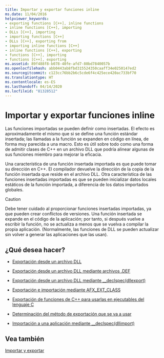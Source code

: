 ```yaml
---
title: Importar y exportar funciones inline
ms.date: 11/04/2016
helpviewer_keywords:
- exporting functions [C++], inline functions
- inline functions [C++], importing
- DLLs [C++], importing
- importing functions [C++]
- DLLs [C++], exporting from
- importing inline functions [C++]
- inline functions [C++], exporting
- functions [C++], importing
- functions [C++], exporting
ms.assetid: 89f488f8-b078-40fe-afd7-80bd7840057b
ms.openlocfilehash: abb0443ab8fbd315524350caaff34e0250147ed2
ms.sourcegitcommit: c123cc76bb2b6c5cde6f4c425ece420ac733bf70
ms.translationtype: HT
ms.contentlocale: es-ES
ms.lasthandoff: 04/14/2020
ms.locfileid: "81328512"
---
```

# <a name="importing-and-exporting-inline-functions"></a>Importar y exportar funciones inline

Las funciones importadas se pueden definir como insertadas. El efecto es aproximadamente el mismo que si se define una función estándar insertada; las llamadas a la función se expanden en código en línea, de forma muy parecida a una macro. Esto es útil sobre todo como una forma de admitir clases de C++ en un archivo DLL que podría alinear algunas de sus funciones miembro para mejorar la eficacia.

Una característica de una función insertada importada es que puede tomar su dirección en C++. El compilador devuelve la dirección de la copia de la función insertada que reside en el archivo DLL. Otra característica de las funciones insertadas importadas es que se pueden inicializar datos locales estáticos de la función importada, a diferencia de los datos importados globales.

> [!CAUTION]
> Debe tener cuidado al proporcionar funciones insertadas importadas, ya que pueden crear conflictos de versiones. Una función insertada se expande en el código de la aplicación; por tanto, si después vuelve a escribir la función, no se actualiza a menos que se vuelva a compilar la propia aplicación. (Normalmente, las funciones de DLL se pueden actualizar sin volver a generar las aplicaciones que las usan).

## <a name="what-do-you-want-to-do"></a>¿Qué desea hacer?

- [Exportación desde un archivo DLL](exporting-from-a-dll.md)

- [Exportación desde un archivo DLL mediante archivos .DEF](exporting-from-a-dll-using-def-files.md)

- [Exportación desde un archivo DLL mediante __declspec(dllexport)](exporting-from-a-dll-using-declspec-dllexport.md)

- [Exportación e importación mediante AFX_EXT_CLASS](exporting-and-importing-using-afx-ext-class.md)

- [Exportación de funciones de C++ para usarlas en ejecutables del lenguaje C](exporting-cpp-functions-for-use-in-c-language-executables.md)

- [Determinación del método de exportación que se va a usar](determining-which-exporting-method-to-use.md)

- [Importación a una aplicación mediante __declspec(dllimport)](importing-into-an-application-using-declspec-dllimport.md)

## <a name="see-also"></a>Vea también

[Importar y exportar](importing-and-exporting.md)
